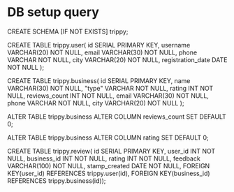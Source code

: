 # DB setup query
CREATE SCHEMA [IF NOT EXISTS] trippy;

CREATE TABLE trippy.user(
id SERIAL PRIMARY KEY,
username VARCHAR(20) NOT NULL,
email VARCHAR(30) NOT NULL,
phone VARCHAR NOT NULL,
city VARCHAR(20) NOT NULL,
registration_date DATE NOT NULL
);

CREATE TABLE trippy.business(
id SERIAL PRIMARY KEY,
name VARCHAR(30) NOT NULL,
"type" VARCHAR NOT NULL,
rating INT NOT NULL,
reviews_count INT NOT NULL,
email VARCHAR(30) NOT NULL,
phone VARCHAR NOT NULL,
city VARCHAR(20) NOT NULL
);

ALTER TABLE trippy.business
ALTER COLUMN reviews_count
SET DEFAULT 0;

ALTER TABLE trippy.business
ALTER COLUMN rating
SET DEFAULT 0;

CREATE TABLE trippy.review(
id SERIAL PRIMARY KEY,
user_id INT NOT NULL,
business_id INT NOT NULL,
rating INT NOT NULL,
feedback VARCHAR(100) NOT NULL,
stamp_created DATE NOT NULL,
FOREIGN KEY(user_id) REFERENCES trippy.user(id),
FOREIGN KEY(business_id) REFERENCES trippy.business(id));